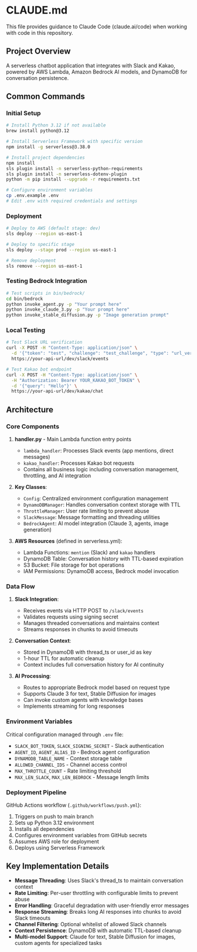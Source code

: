 # CLAUDE.md

This file provides guidance to Claude Code (claude.ai/code) when working with code in this repository.

## Project Overview

A serverless chatbot application that integrates with Slack and Kakao, powered by AWS Lambda, Amazon Bedrock AI models, and DynamoDB for conversation persistence.

## Common Commands

### Initial Setup
```bash
# Install Python 3.12 if not available
brew install python@3.12

# Install Serverless Framework with specific version
npm install -g serverless@3.38.0

# Install project dependencies
npm install
sls plugin install -n serverless-python-requirements
sls plugin install -n serverless-dotenv-plugin
python -m pip install --upgrade -r requirements.txt

# Configure environment variables
cp .env.example .env
# Edit .env with required credentials and settings
```

### Deployment
```bash
# Deploy to AWS (default stage: dev)
sls deploy --region us-east-1

# Deploy to specific stage
sls deploy --stage prod --region us-east-1

# Remove deployment
sls remove --region us-east-1
```

### Testing Bedrock Integration
```bash
# Test scripts in bin/bedrock/
cd bin/bedrock
python invoke_agent.py -p "Your prompt here"
python invoke_claude_3.py -p "Your prompt here"
python invoke_stable_diffusion.py -p "Image generation prompt"
```

### Local Testing
```bash
# Test Slack URL verification
curl -X POST -H "Content-Type: application/json" \
  -d '{"token": "test", "challenge": "test_challenge", "type": "url_verification"}' \
  https://your-api-url/dev/slack/events

# Test Kakao bot endpoint
curl -X POST -H "Content-Type: application/json" \
  -H "Authorization: Bearer YOUR_KAKAO_BOT_TOKEN" \
  -d '{"query": "Hello"}' \
  https://your-api-url/dev/kakao/chat
```

## Architecture

### Core Components

1. **handler.py** - Main Lambda function entry points
   - `lambda_handler`: Processes Slack events (app mentions, direct messages)
   - `kakao_handler`: Processes Kakao bot requests
   - Contains all business logic including conversation management, throttling, and AI integration

2. **Key Classes**:
   - `Config`: Centralized environment configuration management
   - `DynamoDBManager`: Handles conversation context storage with TTL
   - `ThrottleManager`: User rate limiting to prevent abuse
   - `SlackMessage`: Message formatting and threading utilities
   - `BedrockAgent`: AI model integration (Claude 3, agents, image generation)

3. **AWS Resources** (defined in serverless.yml):
   - Lambda Functions: `mention` (Slack) and `kakao` handlers
   - DynamoDB Table: Conversation history with TTL-based expiration
   - S3 Bucket: File storage for bot operations
   - IAM Permissions: DynamoDB access, Bedrock model invocation

### Data Flow

1. **Slack Integration**:
   - Receives events via HTTP POST to `/slack/events`
   - Validates requests using signing secret
   - Manages threaded conversations and maintains context
   - Streams responses in chunks to avoid timeouts

2. **Conversation Context**:
   - Stored in DynamoDB with thread_ts or user_id as key
   - 1-hour TTL for automatic cleanup
   - Context includes full conversation history for AI continuity

3. **AI Processing**:
   - Routes to appropriate Bedrock model based on request type
   - Supports Claude 3 for text, Stable Diffusion for images
   - Can invoke custom agents with knowledge bases
   - Implements streaming for long responses

### Environment Variables

Critical configuration managed through `.env` file:
- `SLACK_BOT_TOKEN`, `SLACK_SIGNING_SECRET` - Slack authentication
- `AGENT_ID`, `AGENT_ALIAS_ID` - Bedrock agent configuration
- `DYNAMODB_TABLE_NAME` - Context storage table
- `ALLOWED_CHANNEL_IDS` - Channel access control
- `MAX_THROTTLE_COUNT` - Rate limiting threshold
- `MAX_LEN_SLACK`, `MAX_LEN_BEDROCK` - Message length limits

### Deployment Pipeline

GitHub Actions workflow (`.github/workflows/push.yml`):
1. Triggers on push to main branch
2. Sets up Python 3.12 environment
3. Installs all dependencies
4. Configures environment variables from GitHub secrets
5. Assumes AWS role for deployment
6. Deploys using Serverless Framework

## Key Implementation Details

- **Message Threading**: Uses Slack's thread_ts to maintain conversation context
- **Rate Limiting**: Per-user throttling with configurable limits to prevent abuse
- **Error Handling**: Graceful degradation with user-friendly error messages
- **Response Streaming**: Breaks long AI responses into chunks to avoid Slack timeouts
- **Channel Filtering**: Optional whitelist of allowed Slack channels
- **Context Persistence**: DynamoDB with automatic TTL-based cleanup
- **Multi-model Support**: Claude for text, Stable Diffusion for images, custom agents for specialized tasks
